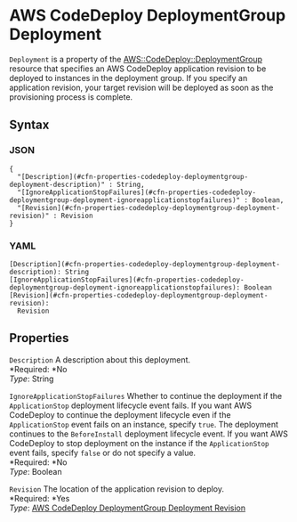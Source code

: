 # AWS CodeDeploy DeploymentGroup Deployment<a name="aws-properties-codedeploy-deploymentgroup-deployment"></a>

`Deployment` is a property of the [AWS::CodeDeploy::DeploymentGroup](aws-resource-codedeploy-deploymentgroup.md) resource that specifies an AWS CodeDeploy application revision to be deployed to instances in the deployment group\. If you specify an application revision, your target revision will be deployed as soon as the provisioning process is complete\.

## Syntax<a name="w3ab2c21c14d328b5"></a>

### JSON<a name="aws-properties-codedeploy-deploymentgroup-deployment-syntax.json"></a>

```
{
  "[Description](#cfn-properties-codedeploy-deploymentgroup-deployment-description)" : String,
  "[IgnoreApplicationStopFailures](#cfn-properties-codedeploy-deploymentgroup-deployment-ignoreapplicationstopfailures)" : Boolean,
  "[Revision](#cfn-properties-codedeploy-deploymentgroup-deployment-revision)" : Revision
}
```

### YAML<a name="aws-properties-codedeploy-deploymentgroup-deployment-syntax.yaml"></a>

```
[Description](#cfn-properties-codedeploy-deploymentgroup-deployment-description): String
[IgnoreApplicationStopFailures](#cfn-properties-codedeploy-deploymentgroup-deployment-ignoreapplicationstopfailures): Boolean
[Revision](#cfn-properties-codedeploy-deploymentgroup-deployment-revision):
  Revision
```

## Properties<a name="w3ab2c21c14d328b7"></a>

`Description`  <a name="cfn-properties-codedeploy-deploymentgroup-deployment-description"></a>
A description about this deployment\.  
*Required: *No  
*Type*: String

`IgnoreApplicationStopFailures`  <a name="cfn-properties-codedeploy-deploymentgroup-deployment-ignoreapplicationstopfailures"></a>
Whether to continue the deployment if the `ApplicationStop` deployment lifecycle event fails\. If you want AWS CodeDeploy to continue the deployment lifecycle even if the `ApplicationStop` event fails on an instance, specify `true`\. The deployment continues to the `BeforeInstall` deployment lifecycle event\. If you want AWS CodeDeploy to stop deployment on the instance if the `ApplicationStop` event fails, specify `false` or do not specify a value\.  
*Required: *No  
*Type*: Boolean

`Revision`  <a name="cfn-properties-codedeploy-deploymentgroup-deployment-revision"></a>
The location of the application revision to deploy\.  
*Required: *Yes  
*Type*: [AWS CodeDeploy DeploymentGroup Deployment Revision](aws-properties-codedeploy-deploymentgroup-deployment-revision.md)